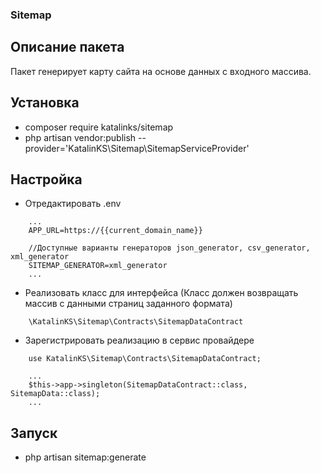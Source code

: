 ### Sitemap
## Описание пакета
Пакет генерирует карту сайта на основе данных с входного массива.
## Установка
* composer require katalinks/sitemap
* php artisan vendor:publish --provider='KatalinKS\Sitemap\SitemapServiceProvider'

## Настройка
* Отредактировать .env

```
    ...
    APP_URL=https://{{current_domain_name}}

    //Доступные варианты генераторов json_generator, csv_generator, xml_generator
    SITEMAP_GENERATOR=xml_generator
    ...
 ```   
* Реализовать класс для интерфейса (Класс должен возвращать массив с данными страниц заданного формата)

```
    \KatalinKS\Sitemap\Contracts\SitemapDataContract
```
* Зарегистрировать реализацию в сервис провайдере

```
    use KatalinKS\Sitemap\Contracts\SitemapDataContract;
    
    ...
    $this->app->singleton(SitemapDataContract::class, SitemapData::class);
    ...
```
## Запуск

* php artisan sitemap:generate
